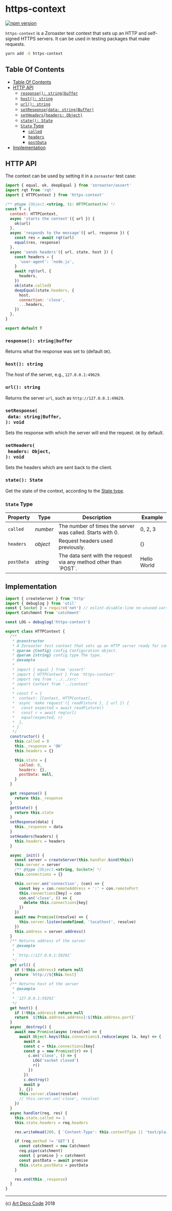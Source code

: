 # https-context

[![npm version](https://badge.fury.io/js/https-context.svg)](https://npmjs.org/package/https-context)

`https-context` is a Zoroaster test context that sets up an HTTP and self-signed HTTPS servers. It can be used in testing packages that make requests.

```sh
yarn add -E https-context
```

## Table Of Contents

- [Table Of Contents](#table-of-contents)
- [HTTP API](#http-api)
  * [`response(): string|buffer`](#response-stringbuffer)
  * [`host(): string`](#host-string)
  * [`url(): string`](#url-string)
  * [`setResponse(data: string|Buffer)`](#setresponsedata-stringbuffer-void)
  * [`setHeaders(headers: Object)`](#setheadersheaders-object-void)
  * [`state(): State`](#state-state)
  * [`State` Type](#state-type)
    * [<code>called</code>](#called)
    * [<code>headers</code>](#headers)
    * [<code>postData</code>](#postdata)
- [Implementation](#implementation)

## HTTP API

The context can be used by setting it in a `zoroaster` test case:

```javascript
import { equal, ok, deepEqual } from 'zoroaster/assert'
import rqt from 'rqt'
import { HTTPContext } from 'https-context'

/** @type {Object.<string, (c: HTTPContext)>} */
const T = {
  context: HTTPContext,
  async 'starts the context'({ url }) {
    ok(url)
  },
  async 'responds to the message'({ url, response }) {
    const res = await rqt(url)
    equal(res, response)
  },
  async 'sends headers'({ url, state, host }) {
    const headers = {
      'user-agent': 'node.js',
    }
    await rqt(url, {
      headers,
    })
    ok(state.called)
    deepEqual(state.headers, {
      host,
      connection: 'close',
      ...headers,
    })
  },
}

export default T
```

### `response(): string|buffer`

Returns what the response was set to (default `OK`).


### `host(): string`

The host of the server, e.g., `127.0.0.1:49629`.

### `url(): string`

Returns the server `url`, such as `http://127.0.0.1:49629`.

### `setResponse(`<br/>&nbsp;&nbsp;`data: string|Buffer,`<br/>`): void`

Sets the response with which the server will end the request. `OK` by default.

### `setHeaders(`<br/>&nbsp;&nbsp;`headers: Object,`<br/>`): void`

Sets the headers which are sent back to the client.

### `state(): State`

Get the state of the context, according to the [State type](#state-type).

### `State` Type

<table>
 <thead>
  <tr>
   <th>Property</th>
   <th>Type</th>
   <th>Description</th>
   <th>Example</th>
  </tr>
 </thead>
 <tbody>
   <tr>
  <td><a name="called"><code>called</code></a></td>
  <td><em>number</em></td>
  <td>The number of times the server was called. Starts with 0.</td>
  <td>0, 2, 3</td>
 </tr>
 <tr>
  <td><a name="headers"><code>headers</code></a></td>
  <td><em>object</em></td>
  <td>Request headers used previously.</td>
  <td>{}</td>
 </tr>
 <tr>
  <td><a name="postdata"><code>postData</code></a></td>
  <td><em>string</em></td>
  <td>The data sent with the request via any method other than `POST`.</td>
  <td>Hello World</td>
 </tr>
 </tbody>
</table>

## Implementation

```js
import { createServer } from 'http'
import { debuglog } from 'util'
const { Socket } = require('net') // eslint-disable-line no-unused-vars
import Catchment from 'catchment'

const LOG = debuglog('https-context')

export class HTTPContext {
  /**
   * @constructor
   * A Zoroaster test context that sets up an HTTP server ready for connections.
   * @param {Config} config Configuration object.
   * @param {string} config.type The type.
   * @example
   *
   * import { equal } from 'assert'
   * import { HTTPContext } from 'https-context'
   * import req from '../../src'
   * import Context from '../context'
   *
   * const T = {
   *  context: [Context, HTTPContext],
   *  async 'make request'({ readFixture }, { url }) {
   *   const expected = await readFixture()
   *   const r = await req(url)
   *   equal(expected, r)
   *  },
   * }
   */
  constructor() {
    this.called = 0
    this._response = 'OK'
    this.headers = {}

    this.state = {
      called: 0,
      headers: {},
      postData: null,
    }
  }

  get response() {
    return this._response
  }
  getState() {
    return this.state
  }
  setResponse(data) {
    this._response = data
  }
  setHeaders(headers) {
    this.headers = headers
  }

  async _init() {
    const server = createServer(this.handler.bind(this))
    this.server = server
    /** @type {Object.<string, Socket>} */
    this.connections = {}

    this.server.on('connection', (con) => {
      const key = con.remoteAddress + ':' + con.remotePort
      this.connections[key] = con
      con.on('close', () => {
        delete this.connections[key]
      })
    })
    await new Promise((resolve) => {
      this.server.listen(undefined, 'localhost', resolve)
    })
    this.address = server.address()
  }
  /** Returns address of the server
   * @example
   *
   * `http://127.0.0.1:59292`
   */
  get url() {
    if (!this.address) return null
    return `http://${this.host}`
  }
  /** Returns host of the server
   * @example
   *
   * `127.0.0.1:59292`
   */
  get host() {
    if (!this.address) return null
    return `${this.address.address}:${this.address.port}`
  }
  async _destroy() {
    await new Promise(async (resolve) => {
      await Object.keys(this.connections).reduce(async (a, key) => {
        await a
        const c = this.connections[key]
        const p = new Promise((r) => {
          c.on('close', () => {
            LOG('socket closed')
            r()
          })
        })
        c.destroy()
        await p
      }, {})
      this.server.close(resolve)
      // this.server.on('close', resolve)
    })
  }
  async handler(req, res) {
    this.state.called += 1
    this.state.headers = req.headers

    res.writeHead(200, { 'Content-Type': this.contentType || 'text/plain', ...this.headers })

    if (req.method != 'GET') {
      const catchment = new Catchment
      req.pipe(catchment)
      const { promise } = catchment
      const postData = await promise
      this.state.postData = postData
    }

    res.end(this._response)
  }
}
```

---

(c) [Art Deco Code][1] 2018

[1]: https://artdeco.bz
